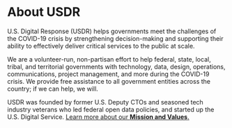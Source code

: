 # About USDR

U.S. Digital Response \(USDR\) helps governments meet the challenges of the COVID-19 crisis by strengthening decision-making and supporting their ability to effectively deliver critical services to the public at scale. 

We are a volunteer-run, non-partisan effort to help federal, state, local, tribal, and territorial governments with technology, data, design, operations, communications, project management, and more during the COVID-19 crisis. We provide free assistance to all government entities across the country; if we can help, we will.

USDR was founded by former U.S. Deputy CTOs and seasoned tech industry veterans who led federal open data policies, and started up the U.S. Digital Service. [Learn more about our **Mission and Values**.](https://www.usdigitalresponse.org/mission-values)

